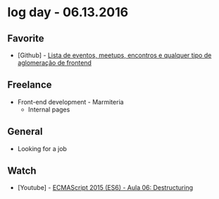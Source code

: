 # log day - 06.13.2016

## Favorite

- \[Github\] - [Lista de eventos, meetups, encontros e qualquer tipo de aglomeração de frontend](https://github.com/frontendbr/eventos)


## Freelance

- Front-end development - Marmiteria
  - Internal pages
  

## General 

- Looking for a job


## Watch

- \[Youtube\] - [ECMAScript 2015 (ES6) - Aula 06: Destructuring](https://www.youtube.com/watch?v=9SKm-kGX4jM)
